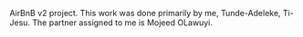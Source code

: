 AirBnB v2 project. This work was done primarily by me, Tunde-Adeleke, Ti-Jesu.
The partner assigned to me is Mojeed OLawuyi.